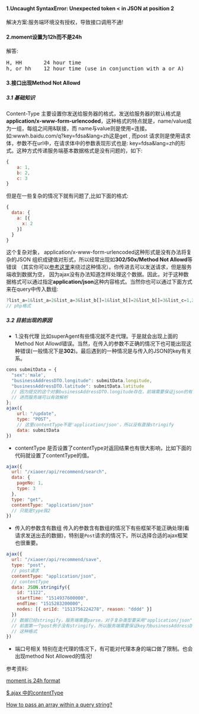 #### 1.Uncaught SyntaxError: Unexpected token < in JSON at position 2
解决方案:服务端环境没有授权，导致接口调用不通!

#### 2.moment设置为12h而不是24h
解答:
<pre>
H, HH       24 hour time
h, or hh    12 hour time (use in conjunction with a or A) 
</pre>

#### 3.接口出现Method Not Allowd
##### 3.1 基础知识
Content-Type 主要设置你发送给服务器的格式，发送给服务器的默认格式是**application/x-www-form-urlencoded**，这种格式的特点就是，name/value成为一组，每组之间用&联接，而 name与value则是使用=连接。如:wwwh.baidu.com/q?key=fdsa&lang=zh这是get , 而post 请求则是使用请求体，参数不在url中，在请求体中的参数表现形式也是: key=fdsa&lang=zh的形式。这种方式传递服务端基本数据格式是没有问题的，如下:
```js
{
    a: 1,
    b: 2,
    c: 3
}
```
但是在一些复杂的情况下就有问题了,比如下面的格式:
```js
{
  data: {
    a: [{
      x: 2
    }]
  }
}
```
这个复杂对象， application/x-www-form-urlencoded这种形式是没有办法将复杂的JSON 组织成键值对形式，所以经常出现如**302/50x/Method Not Allowd**等错误 （其实你可以[参考这里](https://stackoverflow.com/questions/6243051/how-to-pass-an-array-within-a-query-string)来绕过这种情况）。你传进去可以发送请求，但是服务端收到数据为空， 因为ajax没有办法知道怎样处理这个数据。因此，对于这种数据格式可以通过指定**application/json**这种内容格式。当然你也可以通过下面方式来在query中传入数组:
```js
?list_a=1&list_a=2&list_a=3&list_b[]=1&list_b[]=2&list_b[]=3&list_c=1,2,3
// php格式
```

##### 3.2 目前出现的原因

- 1.没有代理
 比如superAgent有些情况就不走代理。于是就会出现上面的Method Not Allowd错误。当然，在传入的参数不正确的情况下也可能出现这种错误(一般情况下是**302**)。最后遇到的一种情况是与传入的JSON的key有关系。
```js
cons submitData = {
  "sex":'male',
  "businessAddressDTO.longitude": submitData.longitude,
  "businessAddressDTO.latitude": submitData.latitude
  // 因为提交的这个对象businessAddressDTO.longitude存在，前端需要保证json的有效key
  // 进而服务端可以有效解析
};
ajax({
    url: "/update",
    type: "POST",
    // 这里contentType不是'application/json'，所以没有直接stringify
    data: submitData
})
```
- contentType
 是否设置了contentType对返回结果也有很大影响，比如下面的代码就设置了contentType的值。
```js
ajax({
  url: "/xiaoer/api/recommend/search",
  data: {
    pageNo: 1,
    type: 3
  },
  type: "get",
  contentType: "application/json"
  // 只能是type我2
})
```

- 传入的参数含有数组
  传入的参数含有数组的情况下有些框架不能正确处理(看请求发送出去的数据)，特别是`Post`请求的情况下。所以选择合适的ajax框架也很重要。
```js
ajax({
  url: "/xiaoer/api/recommend/save",
  type: "post",
  // post请求
  contentType: "application/json",
  // contentType
  data: JSON.stringify({
    id: "1122",
    startTime: "1514937600000",
    endTime: "1515283200000",
    nodes: [{ oriId: "1513756224278", reason: "dddd" }]
  })
  // 数据已经stringify，服务端需要parse。对于复杂类型要采用"application/json"
  // 前面第一个post例子没有stringify，所以服务端需要保证key为businessAddressDTO.longitude
  // 这种格式
})
```

- 端口号相关
  特别在走代理的情况下，有可能对代理本身的端口做了限制。也会出现method Not Allowed的情况!




参考资料:

[moment.js 24h format](https://stackoverflow.com/questions/12970284/moment-js-24h-format)

[$.ajax 中的contentType](https://www.cnblogs.com/htoooth/p/7242217.html)

[How to pass an array within a query string?](https://stackoverflow.com/questions/6243051/how-to-pass-an-array-within-a-query-string)
